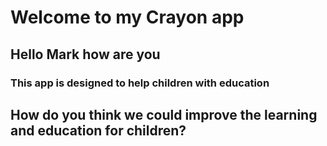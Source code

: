 # Welcome to my Crayon app  

## Hello Mark how are you

### This app is designed to help children with education

## How do you think we could improve the learning and education for children?
